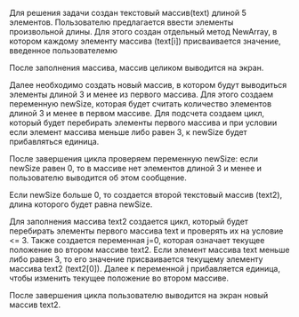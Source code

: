 Для решения задачи создан текстовый массив(text) длиной 5 элементов. Пользователю предлагается ввести элементы произвольной длины.
Для этого создан отдельный метод NewArray, в котором каждому элементу массива (text[i]) присваивается значение, введенное пользователемю

После заполнения массива, массив целиком выводится на экран.

Далее необходимо создать новый массив, в котором будут выводиться элементы длиной 3 и менее из первого массива.
Для этого создаем переменную newSize, которая будет считать количество элементов длиной 3 и менее в первом массиве. Для подсчета создаем цикл, который будет перебирать элементы первого массива и при условии если элемент массива меньше либо равен 3, к newSize будет прибавляться единица.

После завершения цикла проверяем переменную newSize: если newSize равен 0, то в массиве нет элементов длиной 3 и менее и пользователю выводится об этом сообщение.

Если newSize больше 0, то создается второй текстовый массив (text2), длина которого будет равна newSize.

Для заполнения массива text2 создается цикл, который будет перебирать элементы первого массива text и проверять их на условие <= 3.
Также создается переменная j=0, которая означает текущее положение во втором массиве text2.
Если элемент массива text меньше либо равен 3, то его значение присваивается текущему элементу массива text2 (text2[0]). Далее к переменной j прибавляется единица, чтобы изменить текущее положение во втором массиве.

После завершения цикла пользователю выводится на экран новый массив text2.
